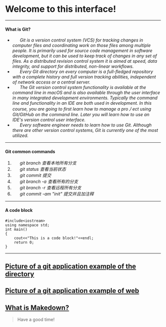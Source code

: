 # **Welcome to this interface!**
----------------------------------------------------------------------------------------------------------------------------------


#### What is Git?
* &#160;&#160;&#160;&#160;&#160;&#160;*Git is a version control system (VCS) for tracking changes in computer files and coordinating work on those files among multiple people. It is primarily used for source code management in software development, but it can be used to keep track of changes in any set of files. As a distributed revision control system it is aimed at speed, data integrity, and support for distributed, non-linear workflows.*
* &#160;&#160;&#160;&#160;&#160;&#160;*Every Git directory on every computer is a full-fledged repository with a complete history and full version tracking abilities, independent of network access or a central server.*
* &#160;&#160;&#160;&#160;&#160;&#160;*The Git version control system functionality is available at the command line in macOS and is also available through the user interface in many integrated development environments. Typically the command line and functionality in an IDE are both used in development. In this course, you are going to first learn how to manage a pro丿ect using Git/GitHub on the command line. Later you will learn how to use an IDE's version control user interface.*
* &#160;&#160;&#160;&#160;&#160;&#160;*Every software engineer needs to learn how to use Git. Although there are other version control systems, Git is currently one of the most utilized.*

----------------------------------------------------------------------------------------------------------------------------------
#### Git common commands
1. &#160;&#160;&#160;&#160;&#160;&#160;*git branch 查看本地所有分支*
2. &#160;&#160;&#160;&#160;&#160;&#160;*git status 查看当前状态* 
3. &#160;&#160;&#160;&#160;&#160;&#160;*git commit 提交*
4. &#160;&#160;&#160;&#160;&#160;&#160;*git branch -a 查看所有的分支*
5. &#160;&#160;&#160;&#160;&#160;&#160;*git branch -r 查看远程所有分支*
6. &#160;&#160;&#160;&#160;&#160;&#160;*git commit -am "init" 提交并且加注释*


----------------------------------------------------------------------------------------------------------------------------------
#### A code block
 
```
#include<iostream>
using namespace std;
int main()
{
    cout<<"This is a code block!"<<endl;
    return 0;
}
```  

----------------------------------------------------------------------------------------------------------------------------------

## [Picture of a git application example of the directory](git.jpg)
## [Picture of a git application example of web](https://img2.baidu.com/it/u=3226249199,4001581726&fm=26&fmt=auto&gp=0.jpg)

##  [What is Makedown?](README.md)

>Have a good time!
